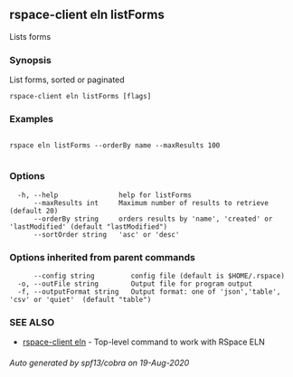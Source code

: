 ## rspace-client eln listForms

Lists forms

### Synopsis

List forms, sorted or paginated

```
rspace-client eln listForms [flags]
```

### Examples

```

rspace eln listForms --orderBy name --maxResults 100
	
```

### Options

```
  -h, --help               help for listForms
      --maxResults int     Maximum number of results to retrieve (default 20)
      --orderBy string     orders results by 'name', 'created' or 'lastModified' (default "lastModified")
      --sortOrder string   'asc' or 'desc'
```

### Options inherited from parent commands

```
      --config string         config file (default is $HOME/.rspace)
  -o, --outFile string        Output file for program output
  -f, --outputFormat string   Output format: one of 'json','table', 'csv' or 'quiet'  (default "table")
```

### SEE ALSO

* [rspace-client eln](rspace-client_eln.md)	 - Top-level command to work with RSpace ELN

###### Auto generated by spf13/cobra on 19-Aug-2020
